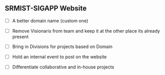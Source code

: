 ## SRMIST-SIGAPP Website

- [ ] A better domain name (custom one)
- [ ] Remove Visionaris from team and keep it at the other place its already present
- [ ] Bring in Divisions for projects based on Domain
- [ ] Hold an internal event to post on the website
- [ ] Differentiate collaborative and in-house projects

